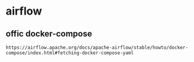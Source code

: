 # airflow

## offic docker-compose

    https://airflow.apache.org/docs/apache-airflow/stable/howto/docker-compose/index.html#fetching-docker-compose-yaml
